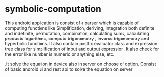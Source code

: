 # symbolic-computation
This android application is consist of a parser which is capable of computing functions like Simplification, deriving, integration both definite 
and indefinite, permutation, combination, calculating sums, calculating products logarithms, compute trigonometry , inverse trigonometry 
and hyperbolic functions. It also contain postfix evaluator class and expression tree class for simplification of input and output 
expression. It also check for the error like number is numeric or anything else, etc.

.It solve the equation in device also in server on choose of option. Consist of basic android ui and rest api to solve the equation on server
